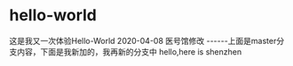 # hello-world
这是我又一次体验Hello-World
2020-04-08 医号馆修改
------上面是master分支内容，下面是我新加的，我再新的分支中
hello,here is shenzhen
